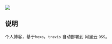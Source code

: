 ![](https://travis-ci.com/xuedongwang/hexo-blog.svg?branch=master)
## 说明
个人博客，基于`hexo`。`travis` 自动部署到 阿里云 `OSS`。